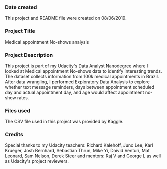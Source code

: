 ### Date created
This project and README file were created on 08/06/2019.

### Project Title
Medical appointment No-shows analysis

### Project Description
This project is part of my Udacity's Data Analyst Nanodegree where I looked at Medical appointment No-shows data to identify interesting trends. The dataset collects information from 100k medical appointments in Brazil. After data wrangling, I performed Exploratory Data Analysis to explore whether text message reminders, days between appointment scheduled day and actual appointment day, and age would affect appointment no-show rates.
 

### Files used
The CSV file used in this project was provided by Kaggle.

### Credits
Special thanks to my Udacity teachers: Richard Kalehoff, Juno Lee, Karl Krueger, Josh Bernhard, Sebastian Thrun, Mike Yi, Daivid Venturi, Mat Leonard, Sam Nelson, Derek Steer and mentors: Raj V and George L as well as Udacity's project reviewers.  
